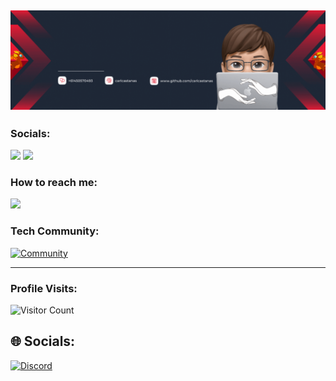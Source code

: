 [![@carlcastanas](https://raw.githubusercontent.com/carlcastanas/carlcastanas/main/assets/1.gif)](https://facebook.com/carlcastanas)
------------------------------------------- 
### Socials: 
<a href="https://www.instagram.com/zyxcb_zyyy/"><img src="https://img.shields.io/badge/jessie bartolome-%23E4405F.svg?&style=for-the-badge&logo=instagram&logoColor=white"></a>  <a href="https://www.facebook.com/macjessie.bartolome.58/"><img src="https://img.shields.io/badge/jessie bartolome-1877F2?style=for-the-badge&logo=facebook&logoColor=white"></a>
<br>
### How to reach me: 
<a href="mailto: macjessie.bartolome@gmail.com">
<img src="https://img.shields.io/badge/-macjessie.bartolome%40gmail.com-7B83EB?&style=for-the-badge&logo=Microsoft-outlook&logoColor=white" ></a>

### Tech Community:
[![Community](https://discordapp.com/api/guilds/890526319790669895/widget.png?style=banner2)](https://discord.com/invite/DzxYsnqSUB) 

------------------------------------------- 

### Profile Visits:
![Visitor Count](https://profile-counter.glitch.me/{zyin-jessie}/count.svg)

## 🌐 Socials:
[![Discord](https://img.shields.io/badge/Discord-%237289DA.svg?logo=discord&logoColor=white)](https://discord.gg/ewqeqeq) 
